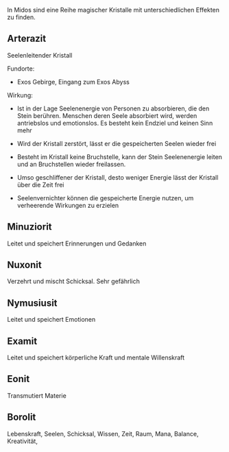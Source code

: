
In Midos sind eine Reihe magischer Kristalle mit unterschiedlichen Effekten zu finden.

## Arterazit

Seelenleitender Kristall

Fundorte:

- Exos Gebirge, Eingang zum Exos Abyss
    

Wirkung:

- Ist in der Lage Seelenenergie von Personen zu absorbieren, die den Stein berühren. Menschen deren Seele absorbiert wird, werden antriebslos und emotionslos. Es besteht kein Endziel und keinen Sinn mehr
    
- Wird der Kristall zerstört, lässt er die gespeicherten Seelen wieder frei
    
- Besteht im Kristall keine Bruchstelle, kann der Stein Seelenenergie leiten und an Bruchstellen wieder freilassen.
    
- Umso geschliffener der Kristall, desto weniger Energie lässt der Kristall über die Zeit frei
    
- Seelenvernichter können die gespeicherte Energie nutzen, um verheerende Wirkungen zu erzielen
    

## Minuziorit

Leitet und speichert Erinnerungen und Gedanken

## Nuxonit

Verzehrt und mischt Schicksal. Sehr gefährlich

## Nymusiusit

Leitet und speichert Emotionen

## Examit

Leitet und speichert körperliche Kraft und mentale Willenskraft

## Eonit

Transmutiert Materie

## Borolit

Lebenskraft, Seelen, Schicksal, Wissen, Zeit, Raum, Mana, Balance, Kreativität,